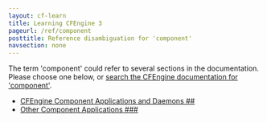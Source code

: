 ```yaml
---
layout: cf-learn
title: Learning CFEngine 3
pageurl: /ref/component
posttitle: Reference disambiguation for 'component'
navsection: none
---
```


The term 'component' could refer to several sections in the documentation. Please choose one below, or
[search the CFEngine documentation for 'component'](http://docs.cfengine.com/latest/search.html?q=component).

- [CFEngine Component Applications and Daemons \#\#](http://docs.cfengine.com/latest/guide-introduction.html#cfengine-component-applications-and-daemons-##)
- [Other Component Applications \#\#\#](http://docs.cfengine.com/latest/guide-introduction.html#other-component-applications-###)
